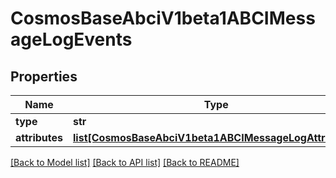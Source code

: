 # CosmosBaseAbciV1beta1ABCIMessageLogEvents

## Properties
Name | Type | Description | Notes
------------ | ------------- | ------------- | -------------
**type** | **str** |  | [optional] 
**attributes** | [**list[CosmosBaseAbciV1beta1ABCIMessageLogAttributes]**](CosmosBaseAbciV1beta1ABCIMessageLogAttributes.md) |  | [optional] 

[[Back to Model list]](../README.md#documentation-for-models) [[Back to API list]](../README.md#documentation-for-api-endpoints) [[Back to README]](../README.md)

